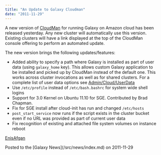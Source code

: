 ```yaml
---
title: "An Update to Galaxy Cloudman"
date: "2011-11-29"
---
```



A new version of [CloudMan](/src/cloudman/index.md) for running Galaxy on Amazon cloud has been released yesterday. Any new cluster will automatically use this version. Existing clusters will have a link displayed at the top of the CloudMan console offering to perform an automated update. 

The new version brings the following updates/features:
* Added ability to specify a path where Galaxy is installed as part of user data (using `galaxy_home` key). This allows custom Galaxy application to be installed and picked up by CloudMan instead of the default one. This works across cluster invocations as well as for shared clusters. For a complete list of user data options see [Admin/Cloud/UserData](/src/admin/Cloud/UserData/index.md)
* Use `/etc/profile` instead of `/etc/bash.bashrc` for system wide shell logins
* Support for 3.0 Kernel on Ubuntu 11.10 for SGE. Contributed by Brad Chapman.
* Fix for SGE install after cloud-init has run and changed `/etc/hosts`
* `post_start_service` now runs if the script exists in the cluster bucket even if no URL was provided as part of current user data
* Fix recognition of existing and attached file system volumes on instance reboot

[EnisAfgan](/src/people/enis-afgan/index.md)

<div class='newsItemFooter'>Posted to the [Galaxy News](/src/news/index.md) on 2011-11-29</div>


